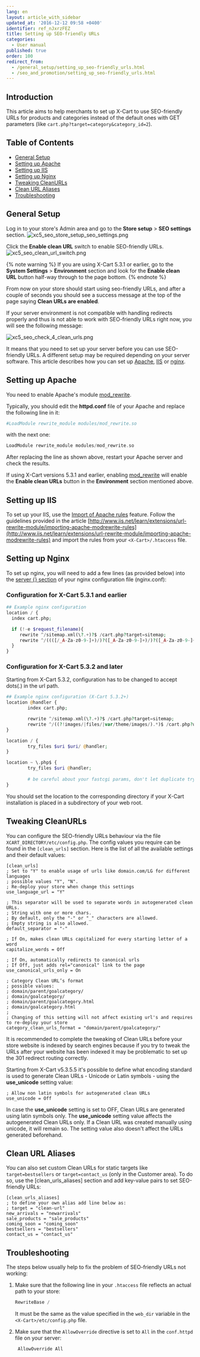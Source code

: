 ```yaml
---
lang: en
layout: article_with_sidebar
updated_at: '2016-12-12 09:58 +0400'
identifier: ref_nJxrzFEZ
title: Setting up SEO-friendly URLs
categories:
  - User manual
published: true
order: 100
redirect_from:
  - /general_setup/setting_up_seo-friendly_urls.html
  - /seo_and_promotion/setting_up_seo-friendly_urls.html
---
```

## Introduction

This article aims to help merchants to set up X-Cart to use SEO-friendly URLs for products and categories instead of the default ones with GET parameters (like `cart.php?target=category&category_id=2`).

## Table of Contents

*   [General Setup](#general-setup)
*   [Setting up Apache](#setting-up-apache)
*   [Setting up IIS](#setting-up-iis)
*   [Setting up Nginx](#setting-up-nginx)
*   [Tweaking CleanURLs](#tweaking-cleanurls)
*   [Clean URL Aliases](#clean-url-aliases)
*   [Troubleshooting](#troubleshooting)

## General Setup

Log in to your store's Admin area and go to the **Store setup** > **SEO settings** section. 
![xc5_seo_store_setup_seo_settings.png]({{site.baseurl}}/attachments/ref_nJxrzFEZ/xc5_seo_store_setup_seo_settings.png)

Click the **Enable clean URL** switch to enable SEO-friendly URLs.
![xc5_seo_clean_url_switch.png]({{site.baseurl}}/attachments/ref_nJxrzFEZ/xc5_seo_clean_url_switch.png)

{% note warning %}
If you are using X-Cart 5.3.1 or earlier, go to the **System Settings** > **Environment** section and look for the **Enable clean URL** button half-way through to the page bottom.
{% endnote %}

From now on your store should start using seo-friendly URLs, and after a couple of seconds you should see a success message at the top of the page saying **Clean URLs are enabled**.

If your server environment is not compatible with handling redirects properly and thus is not able to work with SEO-friendly URLs right now, you will see the following message: 

![xc5_seo_check_4_clean_urls.png]({{site.baseurl}}/attachments/ref_nJxrzFEZ/xc5_seo_check_4_clean_urls.png)

It means that you need to set up your server before you can use SEO-friendly URLs. A different setup may be required depending on your server software. This article describes how you can set up [Apache](#setting-up-apache), [IIS](#setting-up-iis) or [nginx](#setting-up-nginx).

## Setting up Apache

You need to enable Apache's module [mod_rewrite](http://httpd.apache.org/docs/current/mod/mod_rewrite.html).

Typically, you should edit the **httpd.conf** file of your Apache and replace the following line in it:

```php
#LoadModule rewrite_module modules/mod_rewrite.so
```

with the next one:

```php
LoadModule rewrite_module modules/mod_rewrite.so
```

After replacing the line as shown above, restart your Apache server and check the results.

If using X-Cart versions 5.3.1 and earlier, enabling [mod_rewrite](http://httpd.apache.org/docs/current/mod/mod_rewrite.html) will enable the **Enable clean URLs** button in the **Environment** section mentioned above. 

## Setting up IIS

To set up your IIS, use the [Import of Apache rules](http://www.iis.net/learn/extensions/url-rewrite-module/importing-apache-modrewrite-rules) feature. Follow the guidelines provided in the article [http://www.iis.net/learn/extensions/url-rewrite-module/importing-apache-modrewrite-rules](http://www.iis.net/learn/extensions/url-rewrite-module/importing-apache-modrewrite-rules) and import the rules from your `<X-Cart>/.htaccess` file.

## Setting up Nginx

To set up nginx, you will need to add a few lines (as provided below) into the [server {} section](http://nginx.org/en/docs/http/ngx_http_core_module.html#server) of your nginx configuration file (nginx.conf):

### Configuration for X-Cart 5.3.1 and earlier

```php
## Example nginx configuration
location / {
  index cart.php;

  if (!-e $request_filename){
     rewrite ^/sitemap.xml(\?.+)?$ /cart.php?target=sitemap;
     rewrite ^/((([/_A-Za-z0-9-]+)/)?([_A-Za-z0-9-]+)/)?([_A-Za-z0-9-]+)(/?)(\.([_A-Za-z0-9-]+))?$ /cart.php?url=$5&last=$4&rest=$3&ext=$7 last;
  }
}
```

### Configuration for X-Cart 5.3.2 and later

Starting from X-Cart 5.3.2, configuration has to be changed to accept dots(.) in the url path.

```php
## Example nginx configuration (X-Cart 5.3.2+)
location @handler {
        index cart.php;

        rewrite ^/sitemap.xml(\?.+)?$ /cart.php?target=sitemap;
        rewrite ^/((?!images/|files/|var/theme/images/).*)$ /cart.php?url=$1 last;
}

location / {
        try_files $uri $uri/ @handler;
}

location ~ \.php$ {
        try_files $uri @handler;
        
        # be careful about your fastcgi params, don't let duplicate try_files
}
```

You should set the location to the corresponding directory if your X-Cart installation is placed in a subdirectory of your web root.

## Tweaking CleanURLs

You can configure the SEO-friendly URLs behaviour via the file `XCART_DIRECTORY/etc/config.php`. The config values you require can be found in the `[clean_urls]` section. Here is the list of all the available settings and their default values:

```
[clean_urls]
; Set to "Y" to enable usage of urls like domain.com/LG for different languages
; possible values "Y", "N".
; Re-deploy your store when change this settings
use_language_url = "Y"

; This separator will be used to separate words in autogenerated clean URLs.
; String with one or more chars.
; By default, only the "-" or "_" characters are allowed.
; Empty string is also allowed.
default_separator = "-"

; If On, makes clean URLs capitalized for every starting letter of a word
capitalize_words = Off

; If On, automatically redirects to canonical urls
; If Off, just adds rel="canonical" link to the page
use_canonical_urls_only = On

; Category Clean URL’s format
; possible values:
; domain/parent/goalcategory/
; domain/goalcategory/
; domain/parent/goalcategory.html
; domain/goalcategory.html
;
; Changing of this setting will not affect existing url's and requires to re-deploy your store
category_clean_urls_format = "domain/parent/goalcategory/"
```

It is recommended to complete the tweaking of Clean URLs before your store website is indexed by search engines because if you try to tweak the URLs after your website has been indexed it may be problematic to set up the 301 redirect routing correctly. 

Starting from X-Cart v5.3.5.5 it's possible to define what encoding standard is used to generate Clean URLs - Unicode or Latin symbols - using the **use_unicode** setting value:

```
; Allow non latin symbols for autogenerated clean URLs
use_unicode = Off
```

In case the **use_unicode** setting is set to OFF, Clean URLs are generated using latin symbols only. The **use_unicode** setting value affects the autogenerated Clean URLs only. If a Clean URL was created manually using unicode, it will remain so. The setting value also doesn't affect the URLs generated beforehand. 

## Clean URL Aliases

You can also set custom Clean URLs for static targets like `target=bestsellers` or `target=contact_us` (only in the Customer area). To do so, use the [clean_urls_aliases] section and add key-value pairs to set SEO-friendly URLs:

```
[clean_urls_aliases]
; to define your own alias add line below as:
; target = "clean-url"
new_arrivals = "newarrivals"
sale_products = "sale_products"
coming_soon = "coming_soon"
bestsellers = "bestsellers"
contact_us = "contact_us"
```

## Troubleshooting

The steps below usually help to fix the problem of SEO-friendly URLs not working:

1.  Make sure that the following line in your `.htaccess` file reflects an actual path to your store: 

    ```php
    RewriteBase /
    ```

    It must be the same as the value specified in the `web_dir` variable in the `<X-Cart>/etc/config.php` file.

2.  Make sure that the `AllowOverride` directive is set to `All` in the `conf.httpd` file on your server: 

    ```php
     AllowOverride All
    ```
